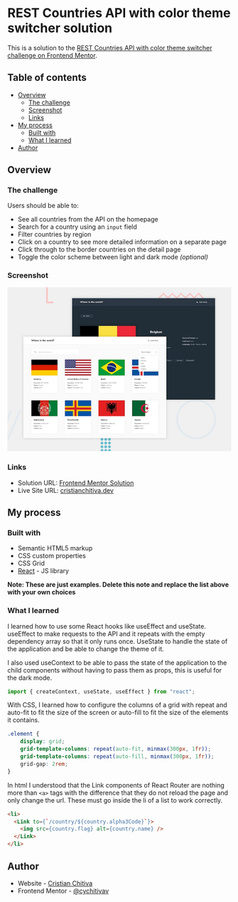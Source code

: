 # REST Countries API with color theme switcher solution <!-- omit in toc -->

This is a solution to the [REST Countries API with color theme switcher challenge on Frontend Mentor](https://www.frontendmentor.io/challenges/rest-countries-api-with-color-theme-switcher-5cacc469fec04111f7b848ca).

## Table of contents <!-- omit in toc -->

- [Overview](#overview)
  - [The challenge](#the-challenge)
  - [Screenshot](#screenshot)
  - [Links](#links)
- [My process](#my-process)
  - [Built with](#built-with)
  - [What I learned](#what-i-learned)
- [Author](#author)

## Overview

### The challenge

Users should be able to:

- See all countries from the API on the homepage
- Search for a country using an `input` field
- Filter countries by region
- Click on a country to see more detailed information on a separate page
- Click through to the border countries on the detail page
- Toggle the color scheme between light and dark mode _(optional)_

### Screenshot

![](./design/desktop-preview.jpg)

### Links

- Solution URL: [Frontend Mentor Solution](https://www.frontendmentor.io/solutions/rest-countries-api-with-color-theme-switcher-solution-hf2kqadJeD)
- Live Site URL: [cristianchitiva.dev](https://cristianchitiva.dev/rest-api-countries/)

## My process

### Built with

- Semantic HTML5 markup
- CSS custom properties
- CSS Grid
- [React](https://reactjs.org/) - JS library

**Note: These are just examples. Delete this note and replace the list above with your own choices**

### What I learned

I learned how to use some React hooks like useEffect and useState. useEffect to make requests to the API and it repeats with the empty dependency array so that it only runs once. UseState to handle the state of the application and be able to change the theme of it.

I also used useContext to be able to pass the state of the application to the child components without having to pass them as props, this is useful for the dark mode.

```js
import { createContext, useState, useEffect } from "react";
```

With CSS, I learned how to configure the columns of a grid with repeat and auto-fit to fit the size of the screen or auto-fill to fit the size of the elements it contains.

```css
.element {
	display: grid;
	grid-template-columns: repeat(auto-fit, minmax(300px, 1fr));
	grid-template-columns: repeat(auto-fill, minmax(300px, 1fr));
	grid-gap: 2rem;
}
```

In html I understood that the Link components of React Router are nothing more than `<a>` tags with the difference that they do not reload the page and only change the url. These must go inside the li of a list to work correctly.

```html
<li>
  <Link to={`/country/${country.alpha3Code}`}>
    <img src={country.flag} alt={country.name} />
  </Link>
</li>
```

## Author

- Website - [Cristian Chitiva](https://www.cristianchitiva.dev)
- Frontend Mentor - [@cychitivav](https://www.frontendmentor.io/profile/cychitivav)
